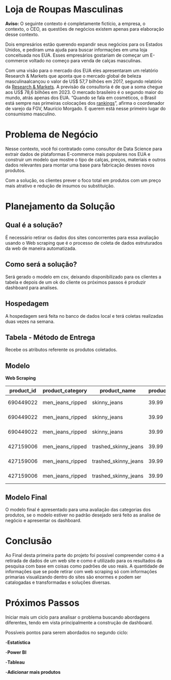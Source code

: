 
# Loja de Roupas Masculinas

**Aviso:** O seguinte contexto é completamente fictício, a empresa, o contexto, o CEO, as questões de negócios existem apenas para elaboração desse contexto.

Dois empresários estão querendo expandir seus negócios para os Estados Unidos, e pediram uma ajuda para buscar informações em uma loja conceituada nos EUA. Esses empresários gostariam de começar um E-commerce voltado no começo para venda de calças masculinas.

Com uma visão para o mercado dos EUA eles apresentaram um relatório Research & Markets que aponta que o mercado global de beleza masculinaalcançou o valor de US$ 57,7 bilhões em 2017, segundo relatório da [Research & Markets](https://forbes.com.br/?s=Research+%26+Markets). A previsão da consultoria é de que a soma chegue aos US$ 78,6 bilhões em 2023. O mercado brasileiro é o segundo maior do mundo, atrás apenas dos EUA. “Quando se fala em cosméticos, o Brasil está sempre nas primeiras colocações dos [rankings](https://forbes.com.br/?s=rankings)”, afirma o coordenador de varejo da FGV, Maurício Morgado. E querem está nesse primeiro lugar do consumismo masculino.

# Problema de Negócio

Nesse contexto, você foi contratado como consultor de Data Science para extrair dados de plataformas E-commerce mais populares nos EUA e construir um modelo que mostre o tipo de calças, preços, materiais e outros dados relevantes para montar uma base para fabricação desses novos produtos.

Com a solução, os clientes prever o foco total em produtos com um preço mais atrativo e redução de insumos ou substituição.

# Planejamento da Solução

## Qual é a solução?
É necessário retirar os dados dos sites concorrentes para essa avaliação usando o Web scraping que é o processo de coleta de dados estruturados da web de maneira automatizada.

## Como será a solução?
Será gerado o modelo em csv, deixando disponibilizado para os clientes a tabela e depois de um ok do cliente os próximos passos  é produzir dashboard para analises.

## Hospedagem
A hospedagem será feita no banco de dados local e terá coletas realizadas duas vezes na semana.

## Tabela - Método de Entrega

Recebe os atributos referente os produtos coletados.



##  Modelo

**Web Scraping**

| product_id | product_category | product_name         | product_price | scrapy_datetime     | style_id | color_id | color_name               | Fit        | size_number | size_model | contton | polyester | elasterell | elastane |
| ---------- | ---------------- | -------------------- | ------------- | ------------------- | -------- | -------- | ------------------------ | ---------- | ----------- | ---------- | ------- | --------- | ---------- | -------- |
| 690449022  | men_jeans_ripped | skinny_jeans         | 39.99         | 2021-08-16 16:00:46 | 690449   | 22       | light_denim_blue/trashed | skinny_fit | 187         | 32/32      | 0.98    | 0.0       | 0.0        | 0.02     |
| 690449022  | men_jeans_ripped | skinny_jeans         | 39.99         | 2021-08-16 16:00:46 | 690449   | 22       | denim_blue               | skinny_fit | 187         | 32/32      | 0.98    | 0.0       | 0.0        | 0.02     |
| 690449022  | men_jeans_ripped | skinny_jeans         | 39.99         | 2021-08-16 16:00:46 | 690449   | 22       | light_denim_blue         | skinny_fit | 187         | 32/32      | 0.98    | 0.0       | 0.0        | 0.02     |
| 427159006  | men_jeans_ripped | trashed_skinny_jeans | 39.99         | 2021-08-16 16:00:46 | 427159   | 6        | blue_washed_out          | skinny_fit | 184         | 31/32      | 0.93    | 0.06      | 0.0        | 0.01     |
| 427159006  | men_jeans_ripped | trashed_skinny_jeans | 39.99         | 2021-08-16 16:00:46 | 427159   | 6        | dark_denim_blue          | skinny_fit | 184         | 31/32      | 0.93    | 0.06      | 0.0        | 0.01     |
| 427159006  | men_jeans_ripped | trashed_skinny_jeans | 39.99         | 2021-08-16 16:00:46 | 427159   | 6        | black_washed_out         | skinny_fit | 184         | 31/32      | 0.93    | 0.06      | 0.0        | 0.01     |

## Modelo Final
O modelo final é apresentado para uma avaliação das categorias dos produtos, se o modelo estiver no padrão desejado será feito as analise de negócio e apresentar os dashboard.

#  Conclusão
Ao Final desta primeira parte do projeto foi possível compreender como é a retirada de dados de um web site  e como é utilizado para os resultados da pesquisa com base em coisas como padrões de uso reais. A quantidade de informações que se pode retirar com web scraping só com informações primarias visualizando dentro do sites são enormes e podem ser catalogadas e transformadas e soluções diversas.

#  Próximos Passos

Iniciar mais um ciclo para analisar o problema buscando abordagens diferentes, tendo em vista principalmente a construção de dashboard.

Possíveis pontos para serem abordados no segundo ciclo:

-**Estatística**

-**Power BI**

-**Tableau**

-**Adicionar mais produtos**

